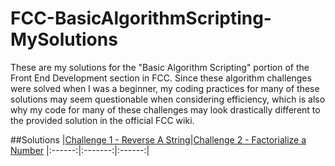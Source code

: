 # FCC-BasicAlgorithmScripting-MySolutions

These are my solutions for the "Basic Algorithm Scripting" portion of the Front End Development section in FCC. Since these algorithm challenges were solved when I was a beginner, my coding practices for many of these solutions may seem questionable when considering efficiency, which is also why my code for many of these challenges may look drastically different to the provided solution in the official FCC wiki.

##Solutions
|[Challenge 1 - Reverse A String](reverse-a-string.js)|[Challenge 2 - Factorialize a Number](factorialize-a-number.js)
|:------:|:-------:|:------:|
